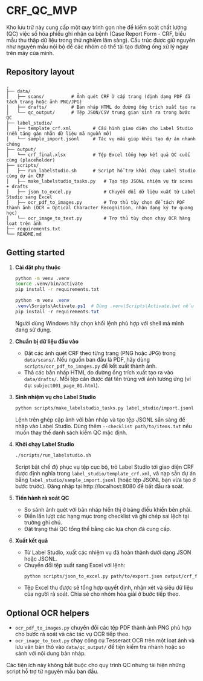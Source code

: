 # CRF_QC_MVP

Kho lưu trữ này cung cấp một quy trình gọn nhẹ để kiểm soát chất lượng (QC) việc số hóa phiếu ghi nhận ca bệnh (Case Report Form - CRF, biểu mẫu thu thập dữ liệu trong thử nghiệm lâm sàng). Cấu trúc được giữ nguyên như nguyên mẫu nội bộ để các nhóm có thể tái tạo đường ống xử lý ngay trên máy của mình.

## Repository layout

```
.
├── data/
│   ├── scans/          # Ảnh quét CRF ở cấp trang (định dạng PDF đã tách trang hoặc ảnh PNG/JPG)
│   ├── drafts/         # Bản nháp HTML do đường ống trích xuất tạo ra
│   └── qc_output/      # Tệp JSON/CSV trung gian sinh ra trong bước QC
├── label_studio/
│   ├── template_crf.xml        # Cấu hình giao diện cho Label Studio (nền tảng gán nhãn dữ liệu mã nguồn mở)
│   └── sample_import.jsonl     # Tác vụ mẫu giúp khởi tạo dự án nhanh chóng
├── output/
│   └── crf_final.xlsx          # Tệp Excel tổng hợp kết quả QC cuối cùng (placeholder)
├── scripts/
│   ├── run_labelstudio.sh      # Script hỗ trợ khởi chạy Label Studio cùng dự án CRF
│   ├── make_labelstudio_tasks.py   # Tạo tệp JSONL nhiệm vụ từ scans + drafts
│   ├── json_to_excel.py            # Chuyển đổi dữ liệu xuất từ Label Studio sang Excel
│   ├── ocr_pdf_to_images.py        # Trợ thủ tùy chọn để tách PDF thành ảnh (OCR = Optical Character Recognition, nhận dạng ký tự quang học)
│   └── ocr_image_to_text.py        # Trợ thủ tùy chọn chạy OCR hàng loạt trên ảnh
├── requirements.txt
└── README.md
```

## Getting started

1. **Cài đặt phụ thuộc**
   ```bash
   python -m venv .venv
   source .venv/bin/activate
   pip install -r requirements.txt
   ```
   ```powershell
   python -m venv .venv
   .venv\Scripts\Activate.ps1  # Dùng .venv\Scripts\Activate.bat nếu chạy trong Command Prompt
   pip install -r requirements.txt
   ```
   Người dùng Windows hãy chọn khối lệnh phù hợp với shell mà mình đang sử dụng.

2. **Chuẩn bị dữ liệu đầu vào**
   * Đặt các ảnh quét CRF theo từng trang (PNG hoặc JPG) trong `data/scans/`. Nếu nguồn ban đầu là PDF, hãy dùng `scripts/ocr_pdf_to_images.py` để kết xuất thành ảnh.
   * Thả các bản nháp HTML do đường ống trích xuất tạo ra vào `data/drafts/`. Mỗi tệp cần được đặt tên trùng với ảnh tương ứng (ví dụ: `subject001_page_01.html`).

3. **Sinh nhiệm vụ cho Label Studio**
   ```bash
   python scripts/make_labelstudio_tasks.py label_studio/import.jsonl
   ```
   Lệnh trên ghép cặp ảnh với bản nháp và tạo tệp JSONL sẵn sàng để nhập vào Label Studio. Dùng thêm `--checklist path/to/items.txt` nếu muốn thay thế danh sách kiểm QC mặc định.

4. **Khởi chạy Label Studio**
   ```bash
   ./scripts/run_labelstudio.sh
   ```
   Script bật chế độ phục vụ tệp cục bộ, trỏ Label Studio tới giao diện CRF được định nghĩa trong `label_studio/template_crf.xml`, và nạp sẵn dự án bằng `label_studio/sample_import.jsonl` (hoặc tệp JSONL bạn vừa tạo ở bước trước). Đăng nhập tại http://localhost:8080 để bắt đầu rà soát.

5. **Tiến hành rà soát QC**
   * So sánh ảnh quét với bản nháp hiển thị ở bảng điều khiển bên phải.
   * Điền lần lượt các hạng mục trong checklist và ghi chép sai lệch tại trường ghi chú.
   * Đặt trạng thái QC tổng thể bằng các lựa chọn đã cung cấp.

6. **Xuất kết quả**
   * Từ Label Studio, xuất các nhiệm vụ đã hoàn thành dưới dạng JSON hoặc JSONL.
   * Chuyển đổi tệp xuất sang Excel với lệnh:
     ```bash
     python scripts/json_to_excel.py path/to/export.json output/crf_final.xlsx
     ```
   * Tệp Excel thu được sẽ tổng hợp quyết định, nhận xét và siêu dữ liệu của người rà soát. Chia sẻ cho nhóm hòa giải ở bước tiếp theo.

## Optional OCR helpers

* `ocr_pdf_to_images.py` chuyển đổi các tệp PDF thành ảnh PNG phù hợp cho bước rà soát và các tác vụ OCR tiếp theo.
* `ocr_image_to_text.py` chạy công cụ Tesseract OCR trên một loạt ảnh và lưu văn bản thô vào `data/qc_output/` để tiện kiểm tra nhanh hoặc so sánh với nội dung bản nháp.

Các tiện ích này không bắt buộc cho quy trình QC nhưng tái hiện những script hỗ trợ từ nguyên mẫu ban đầu.

